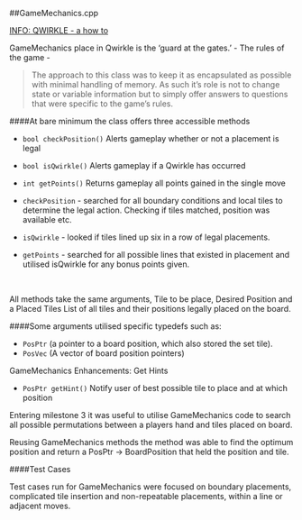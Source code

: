 ##GameMechanics.cpp

[INFO: QWIRKLE - a how to](https://www.youtube.com/watch?v=Hp3IwPbZYSE)

GameMechanics place in Qwirkle is the ‘guard at the gates.’ - The rules of the game -

>The approach to this class was to keep it as encapsulated as possible with minimal handling of memory. As such it’s role is not to change state or variable information but to simply offer answers to questions that were specific to the game’s rules.

####At bare minimum the class offers three accessible methods
* `bool checkPosition()`
Alerts gameplay whether or not a placement is legal
* `bool isQwirkle()`
Alerts gameplay if a Qwirkle has occurred
* `int getPoints()`
Returns gameplay all points gained in the single move

* `checkPosition` - searched for all boundary conditions and local tiles to determine the legal action. Checking if tiles matched, position was available etc.
* `isQwirkle` - looked if tiles lined up six in a row of legal placements.
* `getPoints` - searched for all possible lines that existed in placement and utilised isQwirkle for any bonus points given.
<br>

All methods take the same arguments, Tile to be place, Desired Position and a Placed Tiles List of all tiles and their positions legally placed on the board. 

####Some arguments utilised specific typedefs such as:
* `PosPtr` (a pointer to a board position, which also stored the set tile). 
* `PosVec` (A vector of board position pointers)


GameMechanics Enhancements: Get Hints

* `PosPtr getHint()` Notify user of best possible tile to place and at which position

Entering milestone 3 it was useful to utilise GameMechanics code to search all possible permutations between a players hand and tiles placed on board. 

Reusing GameMechanics methods the method was able to find the optimum position and return a PosPtr → BoardPosition that held the position and tile.

####Test Cases

Test cases run for GameMechanics were focused on boundary placements, complicated tile insertion and non-repeatable placements, within a line or adjacent moves.
